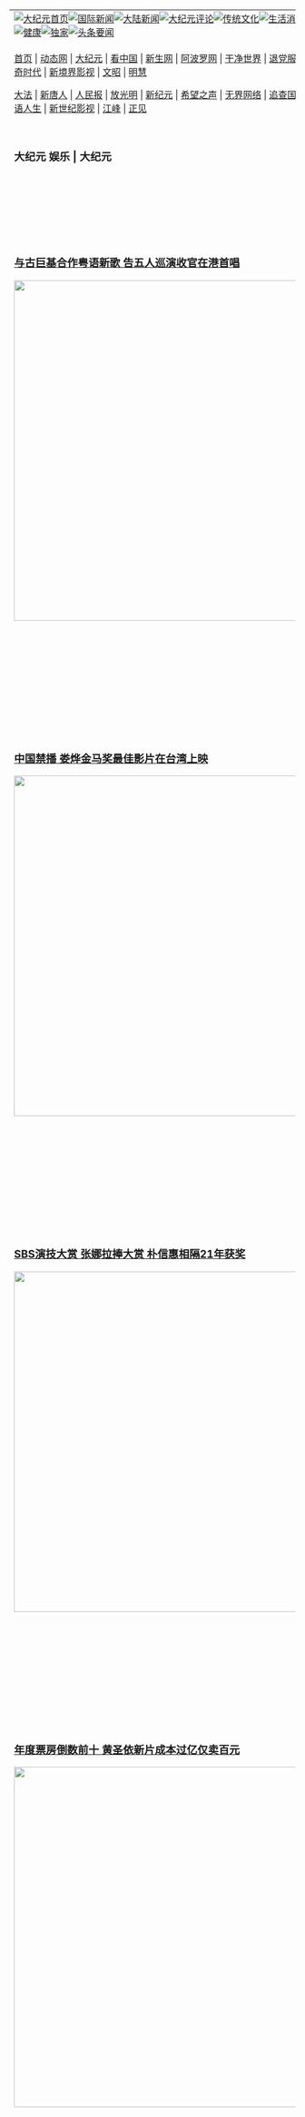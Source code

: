 <a name="1" id="1" target="_blank">&nbsp;</a> <span id="1">&nbsp;</span><table align=center border="0"><tr><td colspan="2" VALIGN=TOP><a href="https://github.com/1992513/djy/blob/master/gb/nf1351518.md#1"><img src="https://raw.githubusercontent.com/1992513/www/master/t/djy/1.jpg" title="大纪元首页" alt="大纪元首页"></a><a href="https://github.com/1992513/djy/blob/master/gb/n24hr.md#1"><img src="https://raw.githubusercontent.com/1992513/www/master/t/djy/3.jpg" title="国际新闻" alt="国际新闻"></a><a href="https://github.com/1992513/djy/blob/master/gb/nsc413.md#1"><img src="https://raw.githubusercontent.com/1992513/www/master/t/djy/4.jpg" title="大陆新闻" alt="大陆新闻"></a><a href="https://github.com/1992513/djy/blob/master/gb/news392.md#1"><img src="https://raw.githubusercontent.com/1992513/www/master/t/djy/5.jpg" title="大纪元评论" alt="大纪元评论"></a><a href="https://github.com/1992513/djy/blob/master/gb/news2007.md#1"><img src="https://raw.githubusercontent.com/1992513/www/master/t/djy/6.jpg" title="传统文化" alt="传统文化"></a><a href="https://github.com/1992513/djy/blob/master/gb/news2008.md#1"><img src="https://raw.githubusercontent.com/1992513/www/master/t/djy/7.jpg" title="生活消费" alt="生活消费"></a><a href="https://github.com/1992513/djy/blob/master/gb/ncyule.md#1"><img src="https://raw.githubusercontent.com/1992513/www/master/t/djy/8.jpg" title="娱乐休闲" alt="娱乐休闲"></a><a href="https://github.com/1992513/djy/blob/master/gb/nsc1002.md#1"><img src="https://raw.githubusercontent.com/1992513/www/master/t/djy/9.jpg" title="健康" alt="健康"></a><a href="https://github.com/1992513/djy/blob/master/gb/nf6092.md#1"><img src="https://raw.githubusercontent.com/1992513/www/master/t/djy/10a.jpg" title="独家" alt="独家"></a><a href="https://github.com/1992513/djy/blob/master/gb/nf4514.md#1"><img src="https://raw.githubusercontent.com/1992513/www/master/t/djy/12a.jpg" title="头条要闻" alt="头条要闻"></a></td></tr><tr><td colspan="2" VALIGN=TOP><p><a href="https://github.com/1992513/www/blob/master/README.md?mhxnita#1" target="_blank">首页</a> | <a href="https://d1ntfewljph5k2.cloudfront.net/1?utygp" target="_blank">动态网</a> | <a href="https://dp5vkf7bbqo9d.cloudfront.net/2?nvbblcgr" target="_blank">大纪元</a> | <a href="https://d1nm4aa0eu3bxh.cloudfront.net/4?nzxacoi" target="_blank">看中国</a> | <a href="https://d3qwx9e7uaergm.cloudfront.net/pHh5q?dokbmlfhi" target="_blank">新生网</a> | <a href="https://d2axefeaz3j87r.cloudfront.net/tktpt?mopgs" target="_blank">阿波罗网</a> | <a href="https://dqcg8pdekez1x.cloudfront.net/Mjpvu?oryxpln" target="_blank">干净世界</a> | <a href="https://d2wjsqtecmbuag.cloudfront.net/10?edsmjxst" target="_blank">退党服务</a> | <a href="https://dylb6p9h9pzya.cloudfront.net/Rffqf?beahmjv" target="_blank">明慧广播</a> | <a href="https://dp5vkf7bbqo9d.cloudfront.net/nw9Vn?crviu" target="_blank">传奇时代</a> | <a href="https://d23a1u4ljgwmvy.cloudfront.net/AF9AG?ywatrzjv" target="_blank">新境界影视</a> | <a href="https://dfu0th2rj4x8t.cloudfront.net/zqMQA?mixvka" target="_blank">文昭</a> | <a href="https://dnfbwsos78njn.cloudfront.net/7?jrezl" target="_blank">明慧</a></p><p><a href="https://d239x61949z6p.cloudfront.net/9?wppvkydv" target="_blank">大法</a> | <a href="https://d3asbsenpgs1fq.cloudfront.net/3?ibgej" target="_blank">新唐人</a> | <a href="https://d3twnfu6dd6xpm.cloudfront.net/obAhT?dtmuxs" target="_blank">人民报</a> | <a href="https://d27hok1oawuvj8.cloudfront.net/xXNHu?cqwedzk" target="_blank">放光明</a> | <a href="https://d2iiqnrx4rrboe.cloudfront.net/5?ekctnogfr" target="_blank">新纪元</a> | <a href="https://d3twnfu6dd6xpm.cloudfront.net/6?tgvkpkobj" target="_blank">希望之声</a> | <a href="https://d1tuw6k1rjq3u6.cloudfront.net/11?ireszxwz" target="_blank">无界网络</a> | <a href="https://d1jex6syje0yji.cloudfront.net/Pueji?apkhdtaoe" target="_blank">追查国际</a> | <a href="https://d2wf95os3tobj4.cloudfront.net/16?kehpxmha" target="_blank">明慧之窗</a> | <a href="https://d2jsgnf2snq1t5.cloudfront.net/LdvzZ?iucfz" target="_blank">细语人生</a> | <a href="https://d2s9nucg9xc8yr.cloudfront.net/fBn3r?ptxtdcvpy" target="_blank">新世纪影视</a> | <a href="https://d2a8dyhoj0w562.cloudfront.net/PUWMb?cqlangvrf" target="_blank">江峰</a> | <a href="https://dkx26vh7i5y84.cloudfront.net/8?irxeoesi" target="_blank">正见</a></p></td></tr><tr><td width="626"><h3><p><strong>大纪元  娱乐 | 大纪元</strong></p></h3></td><td VALIGN=TOP rowspan=60><a href="https://d18ef8dpznarbc.cloudfront.net/video/play/1034.html" target="_blank"><img  src="https://raw.githubusercontent.com/1992513/djy/master/gb/300/gudianwu.jpg" title="神韵古典舞技巧表演" alt="神韵古典舞技巧表演"></a><br><a href="https://d18ef8dpznarbc.cloudfront.net/video/play/1154.html" target="_blank"><img  src="https://raw.githubusercontent.com/1992513/djy/master/gb/300/9ping.jpg" title="九评共产党" alt="九评共产党"></a><br><a href="https://d18ef8dpznarbc.cloudfront.net/video/play/1118.html" target="_blank"><img  src="https://raw.githubusercontent.com/1992513/djy/master/gb/300/communism.jpg" title="共产主义终极目的" alt="共产主义终极目的"></a><br><a href="https://d18ef8dpznarbc.cloudfront.net/video/play/1.html" target="_blank"><img  src="https://raw.githubusercontent.com/1992513/djy/master/gb/300/weihuo.jpg" title="中共的伪火骗局" alt="中共的伪火骗局"></a><br><a href="https://d18ef8dpznarbc.cloudfront.net/video/play/2.html" target="_blank"><img  src="https://raw.githubusercontent.com/1992513/djy/master/gb/300/changzhi.jpg" title="古今奇观 藏字石" alt="古今奇观 藏字石"></a><br><a href="https://d18ef8dpznarbc.cloudfront.net/video/play/1044.html" target="_blank"><img  src="https://raw.githubusercontent.com/1992513/djy/master/gb/300/tianan.jpg" title="通往天安门的旅程" alt="通往天安门的旅程"></a><br><a href="https://d18ef8dpznarbc.cloudfront.net/video/play/49.html" target="_blank"><img  src="https://raw.githubusercontent.com/1992513/djy/master/gb/300/weilai.jpg" title="未来人的神话" alt="未来人的神话"></a><br><a href="https://d18ef8dpznarbc.cloudfront.net/video/play/1216.html" target="_blank"><img  src="https://raw.githubusercontent.com/1992513/djy/master/gb/300/ji-zy.jpg" title="中共罪恶的活摘" alt="中共罪恶的活摘"></a><br><a href="https://d18ef8dpznarbc.cloudfront.net/video/play/1080.html" target="_blank"><img  src="https://raw.githubusercontent.com/1992513/djy/master/gb/300/huozhai.jpg" title="铁证如山" alt="铁证如山"></a><br><a href="https://d18ef8dpznarbc.cloudfront.net/video/play/149.html" target="_blank"><img  src="https://raw.githubusercontent.com/1992513/djy/master/gb/300/4ke.jpg" title="一家四口死于中共暴政" alt="一家四口死于中共暴政"></a><br><a href="https://d18ef8dpznarbc.cloudfront.net/video/play/150.html" target="_blank"><img  src="https://raw.githubusercontent.com/1992513/djy/master/gb/300/jie-di.jpg" title="─弟妹相继死于中共迫害" alt="─弟妹相继死于中共迫害"></a><br><a href="https://d18ef8dpznarbc.cloudfront.net/video/play/154.html" target="_blank"><img  src="https://raw.githubusercontent.com/1992513/djy/master/gb/300/ma-sj.jpg" title="她们许多已经被中共迫害至死" alt="她们许多已经被中共迫害至死"></a><br><a href="https://d18ef8dpznarbc.cloudfront.net/video/play/153.html" target="_blank"><img  src="https://raw.githubusercontent.com/1992513/djy/master/gb/300/shuan-cxl.jpg" title="双城血泪" alt="双城血泪"></a><br><a href="https://d18ef8dpznarbc.cloudfront.net/video/play/21.html" target="_blank"><img  src="https://raw.githubusercontent.com/1992513/djy/master/gb/300/wu-zbh.jpg" title="震撼人心的无罪辩护" alt="震撼人心的无罪辩护"></a><br><a href="https://d18ef8dpznarbc.cloudfront.net/video/play/158.html" target="_blank"><img  src="https://raw.githubusercontent.com/1992513/djy/master/gb/300/6c10-720.jpg" title="中共的迫害与掩盖" alt="中共的迫害与掩盖"></a><br><a href="https://d18ef8dpznarbc.cloudfront.net/video/play/30.html" target="_blank"><img  src="https://raw.githubusercontent.com/1992513/djy/master/gb/300/xian-z.jpg" title="中共官员的选择" alt="中共官员的选择"></a><br><a href="https://d18ef8dpznarbc.cloudfront.net/video/play/3.html" target="_blank"><img  src="https://raw.githubusercontent.com/1992513/djy/master/gb/300/1400l.jpg" title="剖析中共造假" alt="剖析中共造假"></a><br><a href="https://d18ef8dpznarbc.cloudfront.net/video/play/1103.html" target="_blank"><img  src="https://raw.githubusercontent.com/1992513/djy/master/gb/300/425.jpg" title="万人上访真相" alt="万人上访真相"></a><br><a href="https://d18ef8dpznarbc.cloudfront.net/video/play/121.html" target="_blank"><img  src="https://raw.githubusercontent.com/1992513/djy/master/gb/300/qing-h.jpg" title="被中共迫害的清华学子" alt="被中共迫害的清华学子"></a><br><a href="https://d18ef8dpznarbc.cloudfront.net/video/play/14.html" target="_blank"><img  src="https://raw.githubusercontent.com/1992513/djy/master/gb/300/jian-z513.jpg" title="见证五月十三日" alt="见证五月十三日"></a><br><a href="https://d18ef8dpznarbc.cloudfront.net/video/play/1096.html" target="_blank"><img  src="https://raw.githubusercontent.com/1992513/djy/master/gb/300/gongfu.jpg" title="功夫 寻道" alt="功夫 寻道"></a><br><a href="https://d18ef8dpznarbc.cloudfront.net/video/play/1104.html" target="_blank"><img  src="https://raw.githubusercontent.com/1992513/djy/master/gb/300/guangguimian.jpg" title="歌唱家人生奇迹" alt="歌唱家人生奇迹"></a><br><a href="https://d18ef8dpznarbc.cloudfront.net/video/play/163.html" target="_blank"><img  src="https://raw.githubusercontent.com/1992513/djy/master/gb/300/ming-jjy.jpg" title="名校精英的选择" alt="名校精英的选择"></a><br><a href="https://d18ef8dpznarbc.cloudfront.net/video/play/18.html" target="_blank"><img  src="https://raw.githubusercontent.com/1992513/djy/master/gb/300/yin-lj.jpg" title="音乐之家的故事" alt="音乐之家的故事"></a><br><a href="https://d18ef8dpznarbc.cloudfront.net/video/play/33.html" target="_blank"><img  src="https://raw.githubusercontent.com/1992513/djy/master/gb/300/ming-hsf.jpg" title="平凡中的不平凡" alt="平凡中的不平凡"></a><br><a href="https://github.com/1992513/www/blob/master/README.md?dfh#9" target="_blank"><img  src="https://raw.githubusercontent.com/1992513/djy/master/gb/300/yong-h.jpg" title="永恒的见证"  alt="永恒的见证"></a><br><a href="https://github.com/1992513/djy/blob/master/gb/13/9/29/n3974789.md?dfh#1" target="_blank"><img  src="https://raw.githubusercontent.com/1992513/djy/master/gb/300/shang-lnz.jpg" title="善良女子被中共投男牢"  alt="善良女子被中共投男牢"></a><br><a href="https://github.com/1992513/djy/blob/master/gb/16/3/16/n4663449.md?dfh#1" target="_blank"><img  src="https://raw.githubusercontent.com/1992513/djy/master/gb/300/huo-z3.jpg" title="警卫目击中共活摘"  alt="警卫目击中共活摘"></a><br><a href="https://github.com/1992513/djy/blob/master/gb/16/8/7/n8177641.md?dfh#1" target="_blank"><img  src="https://raw.githubusercontent.com/1992513/djy/master/gb/300/huo-z4.jpg" title="证人描述活摘恐怖"  alt="证人描述活摘恐怖"></a><br><a href="https://github.com/1992513/djy/blob/master/gb/10/4/19/n2881569.md?dfh#1" target="_blank"><img  src="https://raw.githubusercontent.com/1992513/djy/master/gb/300/huo-z1.jpg" title="揭开活摘器官黑幕"  alt="揭开活摘器官黑幕"></a><br><a href="https://github.com/1992513/djy/blob/master/gb/10/11/7/n3077476.md?dfh#1" target="_blank"><img  src="https://raw.githubusercontent.com/1992513/djy/master/gb/300/ma-ks.jpg" title="马克思的成魔之路"  alt="马克思的成魔之路"></a><br><a href="https://github.com/1992513/djy/blob/master/gb/18/5/10/n10381511.md?dfh#1" target="_blank"><img  src="https://raw.githubusercontent.com/1992513/djy/master/gb/300/st1.jpg" title="关注三亿人三退"  alt="关注三亿人三退"></a><br><a href="https://github.com/1992513/djy/blob/master/gb/18/3/21/n10237682.md?dfh#1" target="_blank"><img  src="https://raw.githubusercontent.com/1992513/djy/master/gb/300/jie-t.jpg" title="解体中共复兴中华"  alt="解体中共复兴中华"></a><br><a href="https://github.com/1992513/djy/blob/master/gb/9/2/9/n2422991.md?dfh#1" target="_blank"><img  src="https://raw.githubusercontent.com/1992513/djy/master/gb/300/gao-zs.jpg" title="中共迫害良心律师"  alt="中共迫害良心律师"></a><br><a href="https://github.com/1992513/djy/blob/master/gb/18/12/9/n10900044.md?dfh#1" target="_blank"><img  src="https://raw.githubusercontent.com/1992513/djy/master/gb/300/sj1.jpg" title="三百多万人举报江泽民"  alt="三百多万人举报江泽民"></a><br><a href="https://github.com/1992513/djy/blob/master/gb/18/8/28/n10672014.md?dfh#1" target="_blank"><img  src="https://raw.githubusercontent.com/1992513/djy/master/gb/300/sj2.jpg" title="这些官员为何起诉江泽民"  alt="这些官员为何起诉江泽民"></a><br><a href="https://github.com/1992513/djy/blob/master/gb/8/12/18/n2367165.md?dfh#1" target="_blank"><img  src="https://raw.githubusercontent.com/1992513/djy/master/gb/300/liangan.jpg" title="海峡两岸的强烈反差"  alt="海峡两岸的强烈反差"></a><br><a href="https://github.com/1992513/djy/blob/master/gb/15/12/10/n4593139.md?dfh#1" target="_blank"><img  src="https://raw.githubusercontent.com/1992513/djy/master/gb/300/jia-ndzl.jpg" title="加拿大总理的贺信"  alt="加拿大总理的贺信"></a><br><a href="https://github.com/1992513/djy/blob/master/gb/11/6/17/n3289382.md?dfh#1" target="_blank"><img  src="https://raw.githubusercontent.com/1992513/djy/master/gb/300/xiao-wd.jpg" title="探寻真相兼听则明"  alt="探寻真相兼听则明"></a><br><a href="https://github.com/1992513/djy/blob/master/gb/18/10/27/n10812623.md?dfh#1" target="_blank"><img  src="https://raw.githubusercontent.com/1992513/djy/master/gb/300/yindu.jpg" title="印度媒体报道东方"  alt="印度媒体报道东方"></a><br><a href="https://github.com/1992513/djy/blob/master/gb/18/6/9/n10469652.md?dfh#1" target="_blank"><img  src="https://raw.githubusercontent.com/1992513/djy/master/gb/300/xie-j.jpg" title="不一样的海外校园"  alt="不一样的海外校园"></a><br><a href="https://github.com/1992513/djy/blob/master/gb/7/4/5/n1669415.md?dfh#1" target="_blank"><img  src="https://raw.githubusercontent.com/1992513/djy/master/gb/300/li-up.jpg" title="从大师到徒弟的传奇"  alt="从大师到徒弟的传奇"></a><br><a href="https://github.com/1992513/djy/blob/master/gb/17/5/26/n9191512.md?dfh#1" target="_blank"><img  src="https://raw.githubusercontent.com/1992513/djy/master/gb/300/zfl2.jpg" title="亿万人与东方一本奇书"  alt="亿万人与东方一本奇书"></a><br><a href="https://github.com/1992513/djy/blob/master/gb/13/11/27/n4020290.md?dfh#1" target="_blank"><img  src="https://raw.githubusercontent.com/1992513/djy/master/gb/300/zhen-h.jpg" title="大陆见不到的震撼场面"  alt="大陆见不到的震撼场面"></a><br><a href="https://github.com/1992513/djy/blob/master/gb/15/7/17/n4482910.md?dfh#1" target="_blank"><img  src="https://raw.githubusercontent.com/1992513/djy/master/gb/300/dalu-sk.jpg" title="人心向善 大陆当初盛况"  alt="人心向善 大陆当初盛况"></a><br><a href="https://github.com/1992513/djy/blob/master/gb/19/1/5/n10955468.md?dfh#1" target="_blank"><img  src="https://raw.githubusercontent.com/1992513/djy/master/gb/300/zfl1.jpg" title="追寻真理 这书讲什么"  alt="追寻真理 这书讲什么"></a><br><a href="https://github.com/1992513/www/blob/master/README.md?dfh#1" target="_blank"><img  src="https://raw.githubusercontent.com/1992513/djy/master/gb/300/fq1.jpg" title="下载免费翻墙软件"  alt="下载免费翻墙软件"></a><br></td></tr>
<tr><td><h3><a href="https://github.com/1992513/djy/blob/master/gb/24/12/23/n14396304.md#1" target="_blank">与古巨基合作粤语新歌 告五人巡演收官在港首唱</a><br></h3><a href="https://github.com/1992513/djy/blob/master/gb/24/12/23/n14396304.md#1" target="_blank"><img width="600" src="https://i.epochtimes.com/assets/uploads/2024/12/id14396316-2412230802061487-600x400.jpg"></a></td></tr>
<tr><td><h3><a href="https://github.com/1992513/djy/blob/master/gb/24/12/23/n14395896.md#1" target="_blank">中国禁播 娄烨金马奖最佳影片在台湾上映</a><br></h3><a href="https://github.com/1992513/djy/blob/master/gb/24/12/23/n14395896.md#1" target="_blank"><img width="600" src="https://i.epochtimes.com/assets/uploads/2024/12/id14395905-2412222148011487-600x400.jpg"></a></td></tr>
<tr><td><h3><a href="https://github.com/1992513/djy/blob/master/gb/24/12/22/n14395626.md#1" target="_blank">SBS演技大赏 张娜拉捧大赏 朴信惠相隔21年获奖</a><br></h3><a href="https://github.com/1992513/djy/blob/master/gb/24/12/22/n14395626.md#1" target="_blank"><img width="600" src="https://i.epochtimes.com/assets/uploads/2024/12/id14395630-2412220248531487-600x400.jpg"></a></td></tr>
<tr><td><h3><a href="https://github.com/1992513/djy/blob/master/gb/24/12/22/n14395543.md#1" target="_blank">年度票房倒数前十 黄圣依新片成本过亿仅卖百元</a><br></h3><a href="https://github.com/1992513/djy/blob/master/gb/24/12/22/n14395543.md#1" target="_blank"><img width="600" src="https://i.epochtimes.com/assets/uploads/2024/06/id14275081-huang-shengyi-600x400.jpg"></a></td></tr>
<tr><td><h3><a href="https://github.com/1992513/djy/blob/master/gb/24/12/21/n14395523.md#1" target="_blank">谢娜为张杰秘密策划庆生 力破婚变传言</a><br></h3><a href="https://github.com/1992513/djy/blob/master/gb/24/12/21/n14395523.md#1" target="_blank"><img width="600" src="https://i.epochtimes.com/assets/uploads/2017/04/1704261700132669-600x400.jpg"></a></td></tr>
<tr><td><h3><p><strong>大纪元   娱乐要闻</strong></p></h3></td></tr><tr><td><h4>
<a href="https://github.com/1992513/djy/blob/master/gb/24/12/23/n14396363.md#1" target="_blank"><img width="195" src="https://i.epochtimes.com/assets/uploads/2024/12/id14396395-2412230913001487-320x200.jpg"></a>
<a href="https://github.com/1992513/djy/blob/master/gb/24/12/23/n14396275.md#1" target="_blank"><img width="195" src="https://i.epochtimes.com/assets/uploads/2024/09/id14326958-GettyImages-1150197674-320x200.jpg"></a>
<a href="https://github.com/1992513/djy/blob/master/gb/24/12/23/n14396138.md#1" target="_blank"><img width="195" src="https://i.epochtimes.com/assets/uploads/2024/12/id14396209-241223043935100707-320x200.jpg"></a>
<a href="https://github.com/1992513/djy/blob/master/gb/24/12/23/n14396204.md#1" target="_blank"><img width="195" src="https://i.epochtimes.com/assets/uploads/2024/12/id14396211-2412230443491487-320x200.jpg"></a>
<a href="https://github.com/1992513/djy/blob/master/gb/24/12/23/n14396163.md#1" target="_blank"><img width="195" src="https://i.epochtimes.com/assets/uploads/2024/12/id14396166-20241223-mark-MyVedio03-320x200.jpg"></a>
<a href="https://github.com/1992513/djy/blob/master/gb/24/12/23/n14396140.md#1" target="_blank"><img width="195" src="https://i.epochtimes.com/assets/uploads/2024/12/id14396142-240502052750100311-320x200.jpg"></a>
<tr><td><h3><p><strong>大纪元娱乐休闲  影视评论</strong></p></h3></td></tr>
<tr><td><h4><a href="https://github.com/1992513/djy/blob/master/gb/24/12/19/n14394300.md#1" target="_blank"><img src="https://i.epochtimes.com/assets/uploads/2024/12/id14394310-LKP-T2-00087388-320x200.jpg"><br>《狮子王：木法沙》影评：辛巴的父亲展现王者之风</a></h4></td></tr>
<tr><td><h4><a href="https://github.com/1992513/djy/blob/master/gb/24/12/15/n14391512.md#1" target="_blank"><img src="https://i.epochtimes.com/assets/uploads/2024/12/id14391519-TSUMASHO_stills_TC_4_0-320x200.jpg"><br>《妻子变成小学生。》影评：趣味事件成克服丧亲之痛契机</a></h4></td></tr>
<tr><td><h4><a href="https://github.com/1992513/djy/blob/master/gb/24/12/13/n14390718.md#1" target="_blank"><img src="https://i.epochtimes.com/assets/uploads/2024/12/id14390724-076-320x200.jpg"><br>《2.5次元的诱惑》影评：学妹是动漫同好 成学长人生转机</a></h4></td></tr>
<tr><td><h3><p><strong>大纪元娱乐休闲  精彩图文</strong></p></h3></td></tr>
<tr><td><h4><a href="https://github.com/1992513/djy/blob/master/gb/24/11/23/n14377178.md#1" target="_blank"><img src="https://i.epochtimes.com/assets/uploads/2024/11/id14377268-241123084830100821-320x200.jpg"><br> 组图：金马61红毯众星云集 李安勉励不要放弃梦想</a></h4></td></tr>
<tr><td><h4><a href="https://github.com/1992513/djy/blob/master/gb/24/10/19/n14354000.md#1" target="_blank"><img src="https://i.epochtimes.com/assets/uploads/2024/10/id14354075-241019093148100821-320x200.jpg"><br> 组图：金钟59“戏剧类”星光大道 众星盛装争艳</a></h4></td></tr>
<tr><td><h4><a href="https://github.com/1992513/djy/blob/master/gb/24/10/18/n14353297.md#1" target="_blank"><img src="https://i.epochtimes.com/assets/uploads/2024/10/id14353477-241018111629100821-320x200.jpg"><br> 组图：金钟59“节目类”星光红毯 众星闪亮登场</a></h4></td></tr>
<tr><td><h4><a href="https://github.com/1992513/djy/blob/master/gb/24/10/2/n14342686.md#1" target="_blank"><img src="https://i.epochtimes.com/assets/uploads/2024/10/id14342689-2410020624381487-320x200.jpg"><br> 金马61入围名单公布 《鬼才之道》11项提名居冠</a></h4></td></tr>
</h4></td></tr><tr><td><h3><p><strong>大纪元娱乐休闲  最新文章</strong></p></h3></td></tr>
<tr><td><h4><a href="https://github.com/1992513/djy/blob/master/gb/24/12/22/n14395543.md#1" target="_blank">年度票房倒数前十 黄圣依新片成本过亿仅卖百元</a></h4></td></tr>
<tr><td><h4><a href="https://github.com/1992513/djy/blob/master/gb/24/12/21/n14395523.md#1" target="_blank">谢娜为张杰秘密策划庆生 力破婚变传言</a></h4></td></tr>
<tr><td><h4><a href="https://github.com/1992513/djy/blob/master/gb/24/12/20/n14395087.md#1" target="_blank">韦唯隐居深山10年 自曝经历严重车祸折断脊柱</a></h4></td></tr>
<tr><td><h4><a href="https://github.com/1992513/djy/blob/master/gb/24/12/20/n14395121.md#1" target="_blank">谢娜自曝参演《酱园弄》幕后故事：是为救场</a></h4></td></tr>
<tr><td><h4><a href="https://github.com/1992513/djy/blob/master/gb/24/12/23/n14396220.md#1" target="_blank">Stray Kids创纪录 连六作夺Billboard 200冠军</a></h4></td></tr>
<tr><td><h4><a href="https://github.com/1992513/djy/blob/master/gb/24/12/23/n14396138.md#1" target="_blank">李钟硕与李俊昊 各捐款1亿韩元帮助弱势儿童</a></h4></td></tr>
<tr><td><h4><a href="https://github.com/1992513/djy/blob/master/gb/24/12/23/n14395946.md#1" target="_blank">Apink形容粉丝像温暖烛光 明年2月台北开唱</a></h4></td></tr>
<tr><td><h4><a href="https://github.com/1992513/djy/blob/master/gb/24/12/22/n14395643.md#1" target="_blank">《黑白大厨》金度润登台做公益 松口不参赛第2季</a></h4></td></tr>
<tr><td><h4><a href="https://github.com/1992513/djy/blob/master/gb/24/12/23/n14396363.md#1" target="_blank">蔡昌宪偕米可白出外景 巡回台湾东部小学送惊喜</a></h4></td></tr>
<tr><td><h4><a href="https://github.com/1992513/djy/blob/master/gb/24/12/23/n14396275.md#1" target="_blank">Spotify公布十年来播放量最高的圣诞节歌曲</a></h4></td></tr>
<tr><td><h4><a href="https://github.com/1992513/djy/blob/master/gb/24/12/23/n14396163.md#1" target="_blank">传前两代蜘蛛人回归《蜘蛛人4》 戏份多</a></h4></td></tr>
<tr><td><h4><a href="https://github.com/1992513/djy/blob/master/gb/24/12/23/n14396069.md#1" target="_blank">《美国队长4》原片名涉极权主义 现更新</a></h4></td></tr>
<tr><td><h4><a href="https://github.com/1992513/djy/blob/master/gb/24/12/23/n14396363.md#1" target="_blank">蔡昌宪偕米可白出外景 巡回台湾东部小学送惊喜</a></h4></td></tr>
<tr><td><h4><a href="https://github.com/1992513/djy/blob/master/gb/24/12/23/n14396304.md#1" target="_blank">与古巨基合作粤语新歌 告五人巡演收官在港首唱</a></h4></td></tr>
<tr><td><h4><a href="https://github.com/1992513/djy/blob/master/gb/24/12/23/n14396275.md#1" target="_blank">Spotify公布十年来播放量最高的圣诞节歌曲</a></h4></td></tr>
<tr><td><h4><a href="https://github.com/1992513/djy/blob/master/gb/24/12/23/n14396204.md#1" target="_blank">阿妹大巨蛋开唱 搭热气球空飘全场粉丝惊喜</a></h4></td></tr>
<tr><td><h4><a href="https://github.com/1992513/djy/blob/master/gb/24/12/23/n14395984.md#1" target="_blank">《第75届NHK红白歌唱大赛》公布曲目表</a></h4></td></tr>
<tr><td><h4><a href="https://github.com/1992513/djy/blob/master/gb/24/12/21/n14395377.md#1" target="_blank">《NHK红白》特别企划 西田敏行好友唱其名曲</a></h4></td></tr>
<tr><td><h4><a href="https://github.com/1992513/djy/blob/master/gb/24/12/20/n14394722.md#1" target="_blank">时隔六年参加《NHK红白》 米津玄师发表感想</a></h4></td></tr>
<tr><td><h4><a href="https://github.com/1992513/djy/blob/master/gb/24/12/16/n14391925.md#1" target="_blank">米津玄师3月台北开唱 实名抽选制分阶段售票</a></h4></td></tr>
<tr><td><h4><a href="https://github.com/1992513/djy/blob/master/gb/24/12/23/n14396304.md#1" target="_blank">与古巨基合作粤语新歌 告五人巡演收官在港首唱</a></h4></td></tr>
<tr><td><h4><a href="https://github.com/1992513/djy/blob/master/gb/24/12/23/n14396275.md#1" target="_blank">Spotify公布十年来播放量最高的圣诞节歌曲</a></h4></td></tr>
<tr><td><h4><a href="https://github.com/1992513/djy/blob/master/gb/24/12/23/n14396204.md#1" target="_blank">阿妹大巨蛋开唱 搭热气球空飘全场粉丝惊喜</a></h4></td></tr>
<tr><td><h4><a href="https://github.com/1992513/djy/blob/master/gb/24/12/22/n14395571.md#1" target="_blank">阿妹砸近5亿大巨蛋开唱 《三天三夜》等嗨歌连发</a></h4></td></tr>
<tr><td><h3><p><strong>大纪元娱乐休闲  一周热门</strong></p></h3></td></tr>
<tr><td><h4><a href="https://github.com/1992513/djy/blob/master/gb/24/12/21/n14395504.md#1" target="_blank">周慧敏被路人搀扶过马路 画面惊险</a></h4></td></tr>
<tr><td><h4><a href="https://github.com/1992513/djy/blob/master/gb/24/12/18/n14393691.md#1" target="_blank">为拍《热辣滚烫》曾减百斤 贾玲承认体重反弹</a></h4></td></tr>
<tr><td><h4><a href="https://github.com/1992513/djy/blob/master/gb/24/12/20/n14394510.md#1" target="_blank">演唱会裤兜里装矿泉水 刀郎爆红原因引热议</a></h4></td></tr>
<tr><td><h4><a href="https://github.com/1992513/djy/blob/master/gb/24/12/20/n14394907.md#1" target="_blank">陈柏源唱《反攻大陆》邀国民党反共 陆网民感动</a></h4></td></tr>
<tr><td><h4><a href="https://github.com/1992513/djy/blob/master/gb/24/12/17/n14393017.md#1" target="_blank">梅艳芳百岁母覃美金获撤销破产呈请 原因曝光</a></h4></td></tr>
<tr><td><h4><a href="https://github.com/1992513/djy/blob/master/gb/24/12/22/n14395543.md#1" target="_blank">年度票房倒数前十 黄圣依新片成本过亿仅卖百元</a></h4></td></tr>
<tr><td><h4><a href="https://github.com/1992513/djy/blob/master/gb/24/12/18/n14393733.md#1" target="_blank">一件羽绒服已穿14年 孙俪获网友夸赞及调侃</a></h4></td></tr>
<tr><td><h4><a href="https://github.com/1992513/djy/blob/master/gb/24/12/20/n14395087.md#1" target="_blank">韦唯隐居深山10年 自曝经历严重车祸折断脊柱</a></h4></td></tr>
<tr><td><h4><a href="https://github.com/1992513/djy/blob/master/gb/24/12/16/n14392231.md#1" target="_blank">被巨额报价邀演新片 彼特拒绝与裘莉银幕重聚</a></h4></td></tr>
<tr><td><h4><a href="https://github.com/1992513/djy/blob/master/gb/24/12/19/n14394427.md#1" target="_blank">婚变传闻爆不停 吴奇隆刘诗诗关联公司已注销</a></h4></td></tr>
<tr><td><h3><a href="https://github.com/1992513/djy/blob/master/gb/ncyule.md#1">上一页</a>&nbsp;&nbsp;1 &nbsp;&nbsp;<a href="https://github.com/1992513/djy/blob/master/gb/ncyule_2.md#1">2</a>&nbsp;&nbsp;<a href="https://github.com/1992513/djy/blob/master/gb/ncyule_3.md#1">3</a>&nbsp;&nbsp;<a href="https://github.com/1992513/djy/blob/master/gb/ncyule_4.md#1">4</a>&nbsp;&nbsp;<a href="https://github.com/1992513/djy/blob/master/gb/ncyule_5.md#1">5</a>&nbsp;&nbsp;<a href="https://github.com/1992513/djy/blob/master/gb/ncyule_6.md#1">6</a>&nbsp;&nbsp;<a href="https://github.com/1992513/djy/blob/master/gb/ncyule_7.md#1">7</a>&nbsp;&nbsp;<a href="https://github.com/1992513/djy/blob/master/gb/ncyule_8.md#1">8</a>&nbsp;&nbsp;<a href="https://github.com/1992513/djy/blob/master/gb/ncyule_9.md#1">9</a>&nbsp;&nbsp;<a href="https://github.com/1992513/djy/blob/master/gb/ncyule_10.md#1">10</a>&nbsp;&nbsp;<a href="https://github.com/1992513/djy/blob/master/gb/ncyule_2.md#1">下一页</a></h3></td></tr>
</table><div align="center"><h4>手机上长按并复制下列链接或二维码分享本文章：</h4>https://github.com/1992513/djy/blob/master/gb/ncyule.md#1<br><a href="https://github.com/1992513/djy/blob/master/gb/ncyule.md#1"><img src="https://quickchart.io/qr?size=256&text=https://github.com/1992513/djy/blob/master/gb/ncyule.md%231" title="分享本文章"></a><br>原文地址： <a href="https://www.epochtimes.com/gb/ncyule.htm">https://www.epochtimes.com/gb/ncyule.htm</a>    （国内需<a href="https://github.com/1992513/www/blob/master/README.md#8">下载翻墙软件</a>才能访问）</div>
